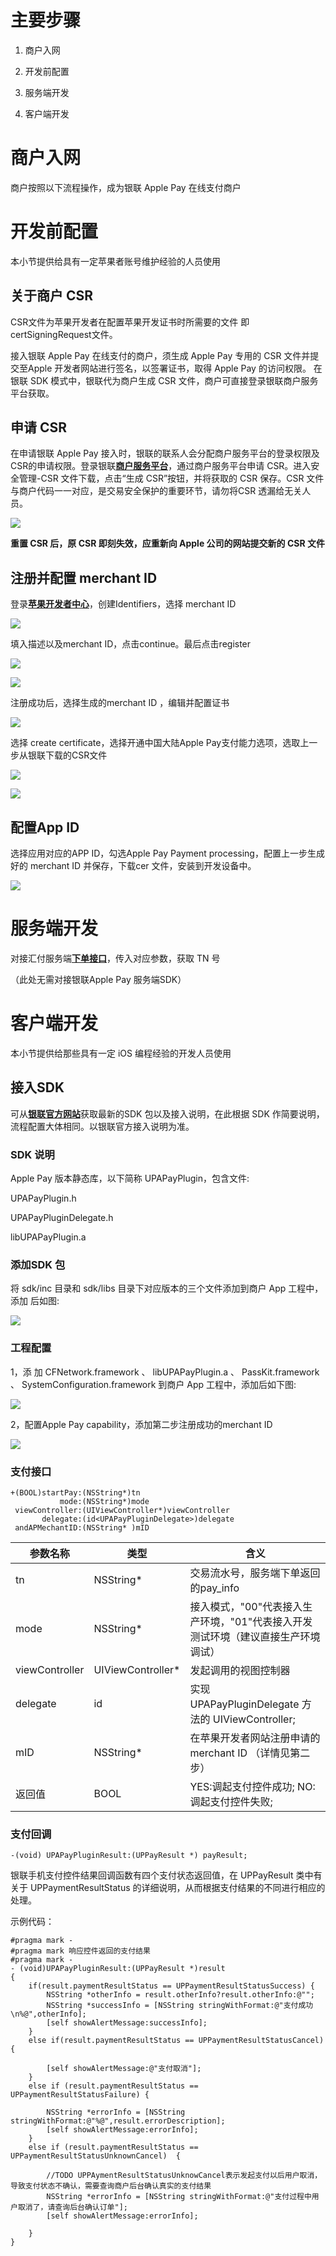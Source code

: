 # 主要步骤

1. 商户入网

1. 开发前配置

1. 服务端开发

1. 客户端开发

# 商户入网

商户按照以下流程操作，成为银联 Apple Pay 在线支付商户

# 开发前配置

本小节提供给具有一定苹果者账号维护经验的人员使用

## 关于商户 CSR

CSR文件为苹果开发者在配置苹果开发证书时所需要的文件 即 certSigningRequest文件。

接入银联 Apple Pay 在线支付的商户，须生成 Apple Pay 专用的 CSR 文件并提交至Apple 开发者网站进行签名，以签署证书，取得 Apple Pay 的访问权限。 在银联 SDK 模式中，银联代为商户生成 CSR 文件，商户可直接登录银联商户服务平台获取。		

## 申请 CSR										

在申请银联 Apple Pay 接入时，银联的联系人会分配商户服务平台的登录权限及 CSR的申请权限。登录银联[__商户服务平台__](https://merchant.unionpay.com/)，通过商户服务平台申请 CSR。进入安全管理-CSR 文件下载，点击“生成 CSR”按钮，并将获取的 CSR 保存。CSR 文件与商户代码一一对应，是交易安全保护的重要环节，请勿将CSR 透漏给无关人员。

![](https://tcs.teambition.net/storage/312c4f785b1858ec8c686ef397ed53b3e002?Signature=eyJhbGciOiJIUzI1NiIsInR5cCI6IkpXVCJ9.eyJBcHBJRCI6IjU5Mzc3MGZmODM5NjMyMDAyZTAzNThmMSIsIl9hcHBJZCI6IjU5Mzc3MGZmODM5NjMyMDAyZTAzNThmMSIsIl9vcmdhbml6YXRpb25JZCI6IiIsImV4cCI6MTY0MDc1NjQ5MCwiaWF0IjoxNjQwMTUxNjkwLCJyZXNvdXJjZSI6Ii9zdG9yYWdlLzMxMmM0Zjc4NWIxODU4ZWM4YzY4NmVmMzk3ZWQ1M2IzZTAwMiJ9.g0Q3Skyy4OT7Egq5TN-9PhZn-MWCWKGK3Qoe--sGG6E&download=FF5D643C-C98A-4897-BCFE-1DEA13E0952D.png "")

**重置 CSR 后，原 CSR 即刻失效，应重新向 Apple 公司的网站提交新的 CSR 文件**

## 注册并配置 merchant ID

登录[__苹果开发者中心__](https://developer.apple.com/)，创建Identifiers，选择 merchant ID

![](https://tcs.teambition.net/storage/312cda5624d08fc4b2b69fd675ad678a8254?Signature=eyJhbGciOiJIUzI1NiIsInR5cCI6IkpXVCJ9.eyJBcHBJRCI6IjU5Mzc3MGZmODM5NjMyMDAyZTAzNThmMSIsIl9hcHBJZCI6IjU5Mzc3MGZmODM5NjMyMDAyZTAzNThmMSIsIl9vcmdhbml6YXRpb25JZCI6IiIsImV4cCI6MTY0MDc1NjQ5MCwiaWF0IjoxNjQwMTUxNjkwLCJyZXNvdXJjZSI6Ii9zdG9yYWdlLzMxMmNkYTU2MjRkMDhmYzRiMmI2OWZkNjc1YWQ2NzhhODI1NCJ9.ar3Hopa3BogJBbimdZ5B0nEg_BNZImJxNQs-9l4sUjc&download=20211220112052.jpg "")

填入描述以及merchant ID，点击continue。最后点击register

![](https://tcs.teambition.net/storage/312c35f9f7e12d4bed37468d695fb2005461?Signature=eyJhbGciOiJIUzI1NiIsInR5cCI6IkpXVCJ9.eyJBcHBJRCI6IjU5Mzc3MGZmODM5NjMyMDAyZTAzNThmMSIsIl9hcHBJZCI6IjU5Mzc3MGZmODM5NjMyMDAyZTAzNThmMSIsIl9vcmdhbml6YXRpb25JZCI6IiIsImV4cCI6MTY0MDc1NjQ5MCwiaWF0IjoxNjQwMTUxNjkwLCJyZXNvdXJjZSI6Ii9zdG9yYWdlLzMxMmMzNWY5ZjdlMTJkNGJlZDM3NDY4ZDY5NWZiMjAwNTQ2MSJ9.VEkqalEBlkLJczGIDaVV5jzWCB1b-jdutVbSjcvaqCA&download=image.png "")

![](https://tcs.teambition.net/storage/312ce758abf18c671ceea45d1f7a65ab5749?Signature=eyJhbGciOiJIUzI1NiIsInR5cCI6IkpXVCJ9.eyJBcHBJRCI6IjU5Mzc3MGZmODM5NjMyMDAyZTAzNThmMSIsIl9hcHBJZCI6IjU5Mzc3MGZmODM5NjMyMDAyZTAzNThmMSIsIl9vcmdhbml6YXRpb25JZCI6IiIsImV4cCI6MTY0MDc1NjQ5MCwiaWF0IjoxNjQwMTUxNjkwLCJyZXNvdXJjZSI6Ii9zdG9yYWdlLzMxMmNlNzU4YWJmMThjNjcxY2VlYTQ1ZDFmN2E2NWFiNTc0OSJ9.ZDWitJ9GFc116R5OMO7Nau_-9ln9J5D8zA5IegX_p-4&download=20211220112327.jpg "")

注册成功后，选择生成的merchant ID ，编辑并配置证书

![](https://tcs.teambition.net/storage/312cf944a90caa787a338532a38b5f1918d3?Signature=eyJhbGciOiJIUzI1NiIsInR5cCI6IkpXVCJ9.eyJBcHBJRCI6IjU5Mzc3MGZmODM5NjMyMDAyZTAzNThmMSIsIl9hcHBJZCI6IjU5Mzc3MGZmODM5NjMyMDAyZTAzNThmMSIsIl9vcmdhbml6YXRpb25JZCI6IiIsImV4cCI6MTY0MDc1NjQ5MCwiaWF0IjoxNjQwMTUxNjkwLCJyZXNvdXJjZSI6Ii9zdG9yYWdlLzMxMmNmOTQ0YTkwY2FhNzg3YTMzODUzMmEzOGI1ZjE5MThkMyJ9.EW9pD7JB2AXQBKUGnJelqp-fD-t704Pxnr_D1NWykyk&download=B31F6CD5-0704-416A-9605-775A1BFEF1EC.png "")

选择 create certificate，选择开通中国大陆Apple Pay支付能力选项，选取上一步从银联下载的CSR文件

![](https://tcs.teambition.net/storage/312c90968cc8dcc9a9e8f5219ec92ac24e1c?Signature=eyJhbGciOiJIUzI1NiIsInR5cCI6IkpXVCJ9.eyJBcHBJRCI6IjU5Mzc3MGZmODM5NjMyMDAyZTAzNThmMSIsIl9hcHBJZCI6IjU5Mzc3MGZmODM5NjMyMDAyZTAzNThmMSIsIl9vcmdhbml6YXRpb25JZCI6IiIsImV4cCI6MTY0MDc1NjQ5MCwiaWF0IjoxNjQwMTUxNjkwLCJyZXNvdXJjZSI6Ii9zdG9yYWdlLzMxMmM5MDk2OGNjOGRjYzlhOWU4ZjUyMTllYzkyYWMyNGUxYyJ9.CLV1nnsF9ifjYWmgSwT0M3a8itBh3ebkO8ysBR1RKOA&download=20211220112803.jpg "")

![](https://tcs.teambition.net/storage/312c0c03c55076f4c2b8ef90ee7456f91000?Signature=eyJhbGciOiJIUzI1NiIsInR5cCI6IkpXVCJ9.eyJBcHBJRCI6IjU5Mzc3MGZmODM5NjMyMDAyZTAzNThmMSIsIl9hcHBJZCI6IjU5Mzc3MGZmODM5NjMyMDAyZTAzNThmMSIsIl9vcmdhbml6YXRpb25JZCI6IiIsImV4cCI6MTY0MDc1NjQ5MCwiaWF0IjoxNjQwMTUxNjkwLCJyZXNvdXJjZSI6Ii9zdG9yYWdlLzMxMmMwYzAzYzU1MDc2ZjRjMmI4ZWY5MGVlNzQ1NmY5MTAwMCJ9.W2Tdf2LJ9cbTcStZjNm5wneAhOEKsEOi0Rkl-Gb0NG0&download=20211220112817.jpg "")

## 配置App ID

选择应用对应的APP ID，勾选Apple Pay Payment processing，配置上一步生成好的 merchant ID 并保存，下载cer 文件，安装到开发设备中。

![](https://tcs.teambition.net/storage/312cca8691f0ce2f50e0b5231a98d8836c75?Signature=eyJhbGciOiJIUzI1NiIsInR5cCI6IkpXVCJ9.eyJBcHBJRCI6IjU5Mzc3MGZmODM5NjMyMDAyZTAzNThmMSIsIl9hcHBJZCI6IjU5Mzc3MGZmODM5NjMyMDAyZTAzNThmMSIsIl9vcmdhbml6YXRpb25JZCI6IiIsImV4cCI6MTY0MDc1NjQ5MCwiaWF0IjoxNjQwMTUxNjkwLCJyZXNvdXJjZSI6Ii9zdG9yYWdlLzMxMmNjYTg2OTFmMGNlMmY1MGUwYjUyMzFhOThkODgzNmM3NSJ9.KcaDp51FE6qVY0tzSRcy09dJ8QF3HdhTU1Eajrnw4NA&download=83B413E7-E840-4135-BC1B-1663FFD31B33.png "")

# 服务端开发

对接汇付服务端[__下单接口__](https://atsp.yuque.com/docs/share/bf4003e5-7cc9-4cb0-9acf-8e3a27a00af2?#)，传入对应参数，获取 TN 号

（此处无需对接银联Apple Pay 服务端SDK）



# 客户端开发				

本小节提供给那些具有一定 iOS 编程经验的开发人员使用						

## 接入SDK

可从[__银联官方网站__](https://open.unionpay.com/tjweb/doc/mchnt/list?productId=3)获取最新的SDK 包以及接入说明，在此根据 SDK 作简要说明，流程配置大体相同。以银联官方接入说明为准。

### SDK 说明

Apple Pay 版本静态库，以下简称 UPAPayPlugin，包含文件: 

UPAPayPlugin.h

UPAPayPluginDelegate.h

libUPAPayPlugin.a

### 添加SDK 包

将 sdk/inc 目录和 sdk/libs 目录下对应版本的三个文件添加到商户 App 工程中，添加 后如图:

![](https://tcs.teambition.net/storage/312c4fe8b300a02f6eb439d292e64467894e?Signature=eyJhbGciOiJIUzI1NiIsInR5cCI6IkpXVCJ9.eyJBcHBJRCI6IjU5Mzc3MGZmODM5NjMyMDAyZTAzNThmMSIsIl9hcHBJZCI6IjU5Mzc3MGZmODM5NjMyMDAyZTAzNThmMSIsIl9vcmdhbml6YXRpb25JZCI6IiIsImV4cCI6MTY0MDc1NjQ5MCwiaWF0IjoxNjQwMTUxNjkwLCJyZXNvdXJjZSI6Ii9zdG9yYWdlLzMxMmM0ZmU4YjMwMGEwMmY2ZWI0MzlkMjkyZTY0NDY3ODk0ZSJ9.JSMSX6Uq0-40_g4PZHwxHlGTgm-of7sSVVx3hMI7V70&download=4682F70E-F044-4B49-8E2E-FB6863C55B39.png "")

### 工程配置

1，添 加 CFNetwork.framework 、 libUPAPayPlugin.a 、 PassKit.framework 、 SystemConfiguration.framework 到商户 App 工程中，添加后如下图:

![](https://tcs.teambition.net/storage/312c50bb10e478d08f6c740681c3ff482d98?Signature=eyJhbGciOiJIUzI1NiIsInR5cCI6IkpXVCJ9.eyJBcHBJRCI6IjU5Mzc3MGZmODM5NjMyMDAyZTAzNThmMSIsIl9hcHBJZCI6IjU5Mzc3MGZmODM5NjMyMDAyZTAzNThmMSIsIl9vcmdhbml6YXRpb25JZCI6IiIsImV4cCI6MTY0MDc1NjQ5MCwiaWF0IjoxNjQwMTUxNjkwLCJyZXNvdXJjZSI6Ii9zdG9yYWdlLzMxMmM1MGJiMTBlNDc4ZDA4ZjZjNzQwNjgxYzNmZjQ4MmQ5OCJ9.lSFVedXVSixcr6rBURsruVzBz5YAk_jGKxISUXVrdCY&download=2670BAEA-046E-4B54-A845-C2B4BC57AB10.png "")

2，配置Apple Pay capability，添加第二步注册成功的merchant ID

![](https://tcs.teambition.net/storage/312c6dd268bfabf9774317b69739093bb312?Signature=eyJhbGciOiJIUzI1NiIsInR5cCI6IkpXVCJ9.eyJBcHBJRCI6IjU5Mzc3MGZmODM5NjMyMDAyZTAzNThmMSIsIl9hcHBJZCI6IjU5Mzc3MGZmODM5NjMyMDAyZTAzNThmMSIsIl9vcmdhbml6YXRpb25JZCI6IiIsImV4cCI6MTY0MDc1NjQ5MCwiaWF0IjoxNjQwMTUxNjkwLCJyZXNvdXJjZSI6Ii9zdG9yYWdlLzMxMmM2ZGQyNjhiZmFiZjk3NzQzMTdiNjk3MzkwOTNiYjMxMiJ9.zXfXIck3fcryJRrJ3WdQdcwcpSHEUBwiIWdvYEHSHk0&download=80D69785-927C-4586-AA78-B24D27123BBD.png "")

### 支付接口						

```text
+(BOOL)startPay:(NSString*)tn 
		   mode:(NSString*)mode
 viewController:(UIViewController*)viewController
       delegate:(id<UPAPayPluginDelegate>)delegate 
 andAPMechantID:(NSString* )mID
```

| 参数名称           | 类型                       | 含义                                            |
| -------------- | ------------------------ | --------------------------------------------- |
| tn             | NSString*                | 交易流水号，服务端下单返回的pay_info                        |
| mode           | NSString*                | 接入模式，"00"代表接入生产环境，"01"代表接入开发测试环境（建议直接生产环境调试）  |
| viewController | UIViewController*        | 发起调用的视图控制器                                    |
| delegate       | id<UPAPayPluginDelegate> | 实现 UPAPayPluginDelegate 方法的 UIViewController; |
| mID            | NSString*                | 在苹果开发者网站注册申请的merchant ID （详情见第二步）             |
| 返回值            | BOOL                     | YES:调起支付控件成功; NO:调起支付控件失败;                    |

### 支付回调

```text
-(void) UPAPayPluginResult:(UPPayResult *) payResult;
```

银联手机支付控件结果回调函数有四个支付状态返回值，在 UPPayResult 类中有 关于 UPPaymentResultStatus 的详细说明，从而根据支付结果的不同进行相应的处理。

示例代码：

```text
#pragma mark -
#pragma mark 响应控件返回的支付结果
#pragma mark -
- (void)UPAPayPluginResult:(UPPayResult *)result
{
    if(result.paymentResultStatus == UPPaymentResultStatusSuccess) {
        NSString *otherInfo = result.otherInfo?result.otherInfo:@"";
        NSString *successInfo = [NSString stringWithFormat:@"支付成功\n%@",otherInfo];
        [self showAlertMessage:successInfo];
    }
    else if(result.paymentResultStatus == UPPaymentResultStatusCancel){

        [self showAlertMessage:@"支付取消"];
    }
    else if (result.paymentResultStatus == UPPaymentResultStatusFailure) {
        
        NSString *errorInfo = [NSString stringWithFormat:@"%@",result.errorDescription];
        [self showAlertMessage:errorInfo];
    }
    else if (result.paymentResultStatus == UPPaymentResultStatusUnknownCancel)  {
        
        //TODO UPPAymentResultStatusUnknowCancel表示发起支付以后用户取消，导致支付状态不确认，需要查询商户后台确认真实的支付结果
        NSString *errorInfo = [NSString stringWithFormat:@"支付过程中用户取消了，请查询后台确认订单"];
        [self showAlertMessage:errorInfo];
        
    }
}
```

